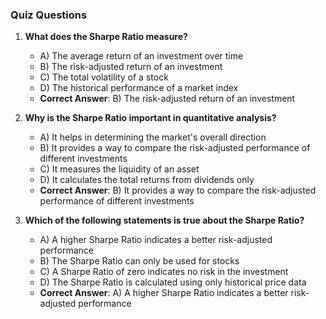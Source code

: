 ### Quiz Questions ###

1. **What does the Sharpe Ratio measure?**  
   - A) The average return of an investment over time  
   - B) The risk-adjusted return of an investment  
   - C) The total volatility of a stock  
   - D) The historical performance of a market index  
   - **Correct Answer**: B) The risk-adjusted return of an investment  

2. **Why is the Sharpe Ratio important in quantitative analysis?**  
   - A) It helps in determining the market's overall direction  
   - B) It provides a way to compare the risk-adjusted performance of different investments  
   - C) It measures the liquidity of an asset  
   - D) It calculates the total returns from dividends only  
   - **Correct Answer**: B) It provides a way to compare the risk-adjusted performance of different investments  

3. **Which of the following statements is true about the Sharpe Ratio?**  
   - A) A higher Sharpe Ratio indicates a better risk-adjusted performance  
   - B) The Sharpe Ratio can only be used for stocks  
   - C) A Sharpe Ratio of zero indicates no risk in the investment  
   - D) The Sharpe Ratio is calculated using only historical price data  
   - **Correct Answer**: A) A higher Sharpe Ratio indicates a better risk-adjusted performance  